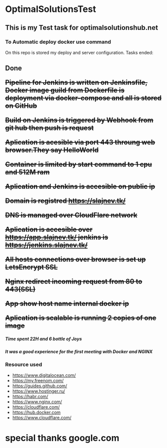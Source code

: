 # OptimalSolutionsTest
## This is my Test task for optimalsolutionshub.net

### To Automatic deploy docker use command 
On this repo is stored my deploy and server configuration.
Tasks ended:
	<h2> Done 
	<p><strike>Pipeline for Jenkins is written on Jenkinsfile, Docker image guild from Dockerfile is deployment via docker-compose and all is stored on GitHub </strike>
	<p><strike>Build on Jenkins is triggered by Webhook from git hub then push is request </strike>
	<p><strike>Aplication is acesible via port 443 throung web browser.They say HelloWorld  </strike>
	<p><strike>Container is limited by start command to 1 cpu and 512M ram </strike>
	<p><strike>Aplication and Jenkins is accesible on public ip </strike>
	<p><strike>Domain is registred https://slajnev.tk/ </strike>
	<p><strike>DNS is managed over CloudFlare network </strike>
	<p><strike>Aplication is accesible over https://app.slajnev.tk/ jenkins is https://jenkins.slajnev.tk/ </strike>
	<p><strike>All hosts connections over browser is set up LetsEncrypt SSL </strike>
	<p><strike>Nginx redirect incoming request from 80 to 443(SSL) </strike>
	<p><strike>App show host name internal docker ip  </strike>
		<p><strike>Aplication is scalable is running 2 copies of one image</strike>

##### Time spent 22H and 6 bottle of Joys
##### It was a good experience for the first meeting with Docker and NGINX

### Resource used
* https://www.digitalocean.com/
* https://my.freenom.com/
* https://guides.github.com/
* https://www.hostinger.ru/
* https://habr.com/
* https://www.nginx.com/
* https://cloudflare.com/
* https://hub.docker.com
* https://www.cloudflare.com/
# special thanks google.com 
